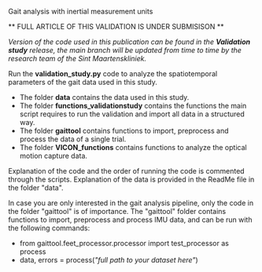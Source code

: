 Gait analysis with inertial measurement units

** FULL ARTICLE OF THIS VALIDATION IS UNDER SUBMISISON **


*Version of the code used in this publication can be found in the **Validation study** release, the main branch will be updated from time to time by the research team of the Sint Maartenskliniek.*

 
 
 
Run the **validation_study.py** code to analyze the spatiotemporal parameters of the gait data used in this study.
- The folder **data** contains the data used in this study.
- The folder **functions_validationstudy** contains the functions the main script requires to run the validation and import all data in a structured way.
- The folder **gaittool** contains functions to import, preprocess and process the data of a single trial.
- The folder **VICON_functions** contains functions to analyze the optical motion capture data.

Explanation of the code and the order of running the code is commented through the scripts.
Explanation of the data is provided in the ReadMe file in the folder "data".

In case you are only interested in the gait analysis pipeline, only the code in the folder "gaittool" is of importance.
The "gaittool" folder contains functions to import, preprocess and process IMU data, and can be run with the following commands:
- from gaittool.feet_processor.processor import test_processor as process
- data, errors = process(*"full path to your dataset here"*)

